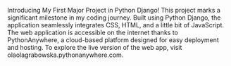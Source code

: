  Introducing My First Major Project in Python Django!
 This project marks a significant milestone in my coding journey. Built using Python Django, the application seamlessly integrates CSS, HTML, 
 and a little bit of JavaScript. The web application is accessible on the internet thanks to PythonAnywhere, 
 a cloud-based platform designed for easy deployment and hosting. To explore the live version of the web app, visit olaolagrabowska.pythonanywhere.com. 
